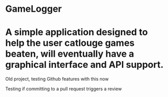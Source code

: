 # GameLogger

# A simple application designed to help the user catlouge games beaten, will eventually have a graphical interface and API support.

Old project, testing Github features with this now


Testing if committing to a pull request triggers a review
